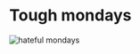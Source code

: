 # Tough mondays
![ hateful mondays](https://cdn.dribbble.com/users/1782407/screenshots/5798916/its-a-monday.gif)
